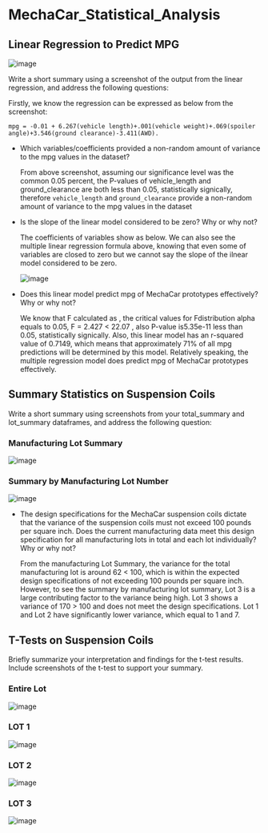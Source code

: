 # MechaCar_Statistical_Analysis

## Linear Regression to Predict MPG

![image](https://user-images.githubusercontent.com/103073631/180669169-79580e31-89dd-4357-babf-7cfb779060da.png)

Write a short summary using a screenshot of the output from the linear regression, and address the following questions:

Firstly, we know the regression can be expressed as below from the screenshot:

`mpg = -0.01 + 6.267(vehicle length)+.001(vehicle weight)+.069(spoiler angle)+3.546(ground clearance)-3.411(AWD).`

- Which variables/coefficients provided a non-random amount of variance to the mpg values in the dataset?

    From above screenshot, assuming our significance level was the common 0.05 percent, the P-values of vehicle_length and ground_clearance are both less than 0.05, statistically signically, therefore `vehicle_length` and `ground_clearance` provide a non-random amount of variance to the mpg values in the dataset

- Is the slope of the linear model considered to be zero? Why or why not?

    The coefficients of variables show as below. We can also see the multiple linear regression formula above, knowing that even some of variables are closed to zero but we cannot say the slope of the ilnear model considered to be zero.

    ![image](https://user-images.githubusercontent.com/103073631/180669532-5ccc1dac-def1-499a-9635-d0b7b722e55e.png)

- Does this linear model predict mpg of MechaCar prototypes effectively? Why or why not?

    We know that F calculated as , the critical values for Fdistribution alpha equals to 0.05, F = 2.427 < 22.07 , also P-value is5.35e-11 less than 0.05, statistically signically. Also, this linear model has an r-squared value of 0.7149, which means that approximately 71% of all mpg predictions will be determined by this model. Relatively speaking, the multiple regression model does predict mpg of MechaCar prototypes effectively.

## Summary Statistics on Suspension Coils
Write a short summary using screenshots from your total_summary and lot_summary dataframes, and address the following question:

### Manufacturing Lot Summary

![image](https://user-images.githubusercontent.com/103073631/180670293-12847d5f-6e71-42fd-b58f-09faed051c04.png)

### Summary by Manufacturing Lot Number
![image](https://user-images.githubusercontent.com/103073631/180670307-a840c2db-ba48-495d-a929-c45ac36f58fd.png)



- The design specifications for the MechaCar suspension coils dictate that the variance of the suspension coils must not exceed 100 pounds per square inch. Does the current manufacturing data meet this design specification for all manufacturing lots in total and each lot individually? Why or why not?
    
    From the manufacturing Lot Summary, the variance for the total manufacturing lot is around 62 < 100, which is within the expected design specifications of not exceeding 100 pounds per square inch. However, to see the summary by manufacturing lot summary, Lot 3 is a large contributing factor to the variance being high. Lot 3 shows a variance of 170 > 100 and does not meet the design specifications. Lot 1 and Lot 2 have significantly lower variance, which equal to 1 and 7.


## T-Tests on Suspension Coils

Briefly summarize your interpretation and findings for the t-test results. Include screenshots of the t-test to support your summary.
### Entire Lot

![image](https://user-images.githubusercontent.com/103073631/180670562-b8922003-d560-41c4-9cb6-0d8755c49731.png)

### LOT 1

![image](https://user-images.githubusercontent.com/103073631/180670610-c6da27fa-3758-4073-b4e8-a14e2fca9300.png)

### LOT 2

![image](https://user-images.githubusercontent.com/103073631/180670623-76cf5f0e-2950-46b9-a49c-74aca5e8a2f4.png)

### LOT 3

![image](https://user-images.githubusercontent.com/103073631/180670640-1aad371d-05ec-4010-a617-2ff9ad3ada60.png)



